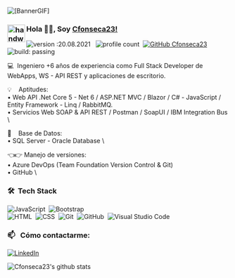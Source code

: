 ![[BannerGIF]](https://user-images.githubusercontent.com/63558292/170726461-304fe0a3-4a49-4dff-9de2-bc448c5c71a2.gif)


### <img alt="handwavegif" src="https://user-images.githubusercontent.com/39513876/112366216-8cfe7400-8cfe-11eb-8116-7d3dbae20e97.gif" width='40' align="left"/> Hola 👋🏽, Soy [Cfonseca23!](https://cfonseca23.github.io/Cristhian/) 

![version :20.08.2021](https://img.shields.io/badge/version-27.05.2022-informational) &nbsp;
![profile count](https://komarev.com/ghpvc/?username=Cfonseca23&color=red)&nbsp;
[![GitHub Cfonseca23](https://img.shields.io/github/followers/Cfonseca23?label=follow&style=social)](https://github.com/Cfonseca23)&nbsp;
![build: passing](https://img.shields.io/badge/build-passing-success)

💻&nbsp; Ingeniero +6 años de experiencia como Full Stack Developer de WebApps, WS - API REST y aplicaciones de escritorio.


💡 &nbsp; &nbsp;Aptitudes: \
• Web API .Net Core 5 - Net 6 / ASP.NET MVC / Blazor / C# - JavaScript / Entity Framework - Linq / RabbitMQ. \
• Servicios Web SOAP & API REST / Postman / SoapUI / IBM Integration Bus \

🔏 &nbsp; &nbsp;Base de Datos: \
• SQL Server - Oracle Database  \

👈👉 Manejo de versiones: \
• Azure DevOps (Team Foundation Version Control & Git) \
• GitHub \


### 🛠 &nbsp;Tech Stack

![JavaScript](https://img.shields.io/badge/-JavaScript-05122A?style=flat&logo=javascript)&nbsp;
![Bootstrap](https://img.shields.io/badge/-Bootstrap-05122A?style=flat&logo=bootstrap&logoColor=563D7C)\
![HTML](https://img.shields.io/badge/-HTML-05122A?style=flat&logo=HTML5)&nbsp;
![CSS](https://img.shields.io/badge/-CSS-05122A?style=flat&logo=CSS3&logoColor=1572B6)&nbsp;
![Git](https://img.shields.io/badge/-Git-05122A?style=flat&logo=git)&nbsp;
![GitHub](https://img.shields.io/badge/-GitHub-05122A?style=flat&logo=github)&nbsp;
![Visual Studio Code](https://img.shields.io/badge/-Visual%20Studio%20Code-05122A?style=flat&logo=visual-studio-code&logoColor=007ACC)&nbsp;

### 📫 &nbsp; Cómo contactarme:


<a href="https://www.linkedin.com/in/abhishek-singh-dhadwal/"><img alt="LinkedIn" src="https://img.shields.io/badge/linkedin%20-%230077B5.svg?&style=flat&logo=linkedin&logoColor=white"/></a> &nbsp;


![Cfonseca23's github stats](https://github-readme-stats.vercel.app/api?username=cfonseca23&show_icons=true&hide_border=true)

